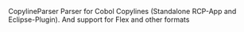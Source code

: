 CopylineParser
Parser for Cobol Copylines (Standalone RCP-App and Eclipse-Plugin). And support for Flex and other formats
